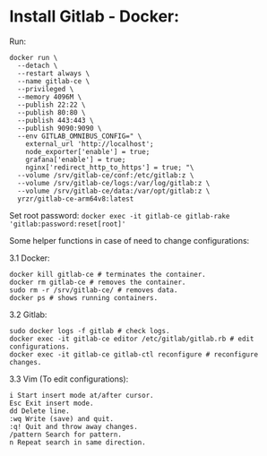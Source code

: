 # Install Gitlab - Docker:

Run:
```
docker run \
  --detach \
  --restart always \
  --name gitlab-ce \
  --privileged \
  --memory 4096M \
  --publish 22:22 \
  --publish 80:80 \
  --publish 443:443 \
  --publish 9090:9090 \
  --env GITLAB_OMNIBUS_CONFIG=" \
    external_url 'http://localhost';
    node_exporter['enable'] = true;
    grafana['enable'] = true;
    nginx['redirect_http_to_https'] = true; "\
  --volume /srv/gitlab-ce/conf:/etc/gitlab:z \
  --volume /srv/gitlab-ce/logs:/var/log/gitlab:z \
  --volume /srv/gitlab-ce/data:/var/opt/gitlab:z \
  yrzr/gitlab-ce-arm64v8:latest
```
Set root password:
```docker exec -it gitlab-ce gitlab-rake 'gitlab:password:reset[root]'```

Some helper functions in case of need to change configurations:   

3.1 Docker:
```
docker kill gitlab-ce # terminates the container.
docker rm gitlab-ce # removes the container.
sudo rm -r /srv/gitlab-ce/ # removes data.
docker ps # shows running containers.
```
3.2 Gitlab:
```
sudo docker logs -f gitlab # check logs.
docker exec -it gitlab-ce editor /etc/gitlab/gitlab.rb # edit configurations.
docker exec -it gitlab-ce gitlab-ctl reconfigure # reconfigure changes.
```
3.3 Vim (To edit configurations):
```
i Start insert mode at/after cursor.
Esc Exit insert mode.
dd Delete line.
:wq Write (save) and quit.
:q! Quit and throw away changes.
/pattern Search for pattern.
n Repeat search in same direction.
```
